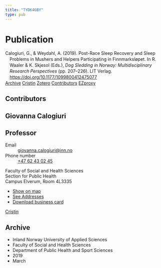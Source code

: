 ```yaml
---
title: "TYDK4GBY"
type: pub
---
```

<h1>Publication</h1>
<article id="csl-bib-container-TYDK4GBY" class="csl-bib-container">
  <div class="csl-bib-body" style="line-height: 1.35; padding-left: 1em; text-indent:-1em;">
  <div class="csl-entry">Calogiuri, G., &amp; Weydahl, A. (2019). Post-Race Sleep Recovery and Sleep Problems in Mushers and Helpers Participating in Finnmarksl&#xF8;pet. In R. Waaler &amp; K. Skjesol (Eds.), <i>Dog Sledding in Norway: Multidisciplinary Research Perspectives</i> (pp. 207&#x2013;226). LIT Verlag. <a href="https://doi.org/10.1177/1099800412475077">https://doi.org/10.1177/1099800412475077</a></div>
</div>
  <div class="csl-bib-buttons">
    <a href="#taxonomy-article-TYDK4GBY" class="csl-bib-button">Archive</a>
    <a href alt="Cristin URL" class="csl-bib-button">Cristin</a>
    <a href alt="Zotero URL" class="csl-bib-button">Zotero</a>
    <a href="#contributors-article-TYDK4GBY" class="csl-bib-button">Contributors</a>
    <a href="http://ezproxy.inn.no/login?url=https://doi.org/10.1177/1099800412475077" class="csl-bib-button">EZproxy</a>
  </div>
  <div id="csl-bib-meta-container-TYDK4GBY"></div>
</article>
<div id="csl-bib-meta-TYDK4GBY" class="csl-bib-meta">
  <article id="contributors-article-TYDK4GBY" class="contributors-article">
    <h1>Contributors</h1>
    <div class="personas">
<div class="vrtx-hinn-person-card">
<div class="photo">
<i class="lar la-user-circle missing-person"></i>
</div>
<div class="info">
<hgroup><h1>Giovanna Calogiuri</h1>
<h2>Professor</h2>
</hgroup><dl>
<dt>Email</dt>
<dd>
<a href="mailto:giovanna.calogiuri@inn.no">giovanna.calogiuri@inn.no</a>
</dd>
<dt>Phone number</dt>
<dd><a href="tel:+4762430245">
+47 62 43 02 45
</a></dd>
</dl>
<p>
Faculty of Social and Health Sciences<br>
Section for Public Health<br>
Campus Elverum,
Room 4L3335
</p>
<ul class="vrtx-hinn-links">
<li><a href="https://www.google.com/maps?q=60.88177,11.53669">Show on map</a></li>
<li><a href="https://www.inn.no/english/find-an-employee/giovanna-calogiuri.html#vrtx-hinn-addresses">See Addresses</a></li>
<li><a href="https://www.inn.no/english/find-an-employee/giovanna-calogiuri.html?vrtx=vcf">Download business card</a></li>
</ul>
</div>
</div>
<a href="https://app.cristin.no/persons/show.jsf?id=358086" alt="Cristin URL" class="personas-cristin">Cristin</a>
</div>
  </article>
  <article id="taxonomy-article-TYDK4GBY" class="taxonomy-article">
    <h1>Archive</h1>
    <ul>
      <li>Inland Norway University of Applied Sciences</li>
      <li>Faculty of Social and Health Sciences</li>
      <li>Department of Public Health and Sport Sciences</li>
      <li>2019</li>
      <li>March</li>
    </ul>
  </article>
</div>
